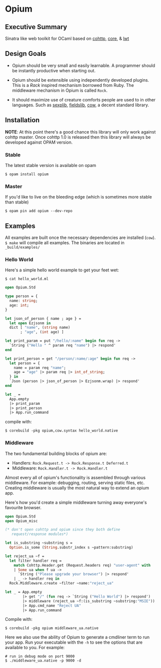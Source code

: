 Opium
=====

## Executive Summary

Sinatra like web toolkit for OCaml based on [cohttp](https://github.com/avsm/ocaml-cohttp/), [core](https://github.com/janestreet/core), & [lwt](https://github.com/ocsigen/lwt)

## Design Goals

* Opium should be very small and easily learnable. A programmer should
be instantly productive when starting out.

* Opium should be extensible using independently developed plugins. This is a
_Rack_ inspired mechanism borrowed from Ruby. The middleware mechanism in
Opium is called `Rock`.

* It should maximize use of creature comforts people are used to in
other languages. Such as [sexplib](https://github.com/janestreet/sexplib), [fieldslib](https://github.com/janestreet/fieldslib), [cow](https://github.com/mirage/ocaml-cow), a decent
standard library.

## Installation

__NOTE__: At this point there's a good chance this library will only
work against cohttp master. Once cohttp 1.0 is released then this
library will always be developed against OPAM version.

### Stable

The latest stable version is available on opam

```
$ opam install opium
```

### Master

If you'd like to live on the bleeding edge (which is sometimes more stable than
stable)

```
$ opam pin add opium --dev-repo
```

## Examples

All examples are built once the necessary dependencies are installed (`cow`).
`$ make` will compile all examples. The binaries are located in
`_build/examples/`

### Hello World

Here's a simple hello world example to get your feet wet:

`$ cat hello_world.ml`

``` ocaml
open Opium.Std

type person = {
  name: string;
  age: int;
}

let json_of_person { name ; age } =
  let open Ezjsonm in
  dict [ "name", (string name)
       ; "age", (int age) ]

let print_param = put "/hello/:name" begin fun req ->
  `String ("Hello " ^ param req "name") |> respond'
end

let print_person = get "/person/:name/:age" begin fun req ->
  let person = {
    name = param req "name";
    age = "age" |> param req |> int_of_string;
  } in
  `Json (person |> json_of_person |> Ezjsonm.wrap) |> respond'
end

let _ =
  App.empty
  |> print_param
  |> print_person
  |> App.run_command
```

compile with:
```
$ corebuild -pkg opium,cow.syntax hello_world.native
```

### Middleware

The two fundamental building blocks of opium are:

* Handlers: `Rock.Request.t -> Rock.Response.t Deferred.t`
* Middleware: `Rock.Handler.t -> Rock.Handler.t`

Almost every all of opium's functionality is assembled through various
middleware. For example: debugging, routing, serving static files,
etc. Creating middleware is usually the most natural way to extend an
opium app.

Here's how you'd create a simple middleware turning away everyone's
favourite browser.

``` ocaml
open Opium.Std
open Opium_misc

(* don't open cohttp and opium since they both define
   request/response modules*)

let is_substring ~substring s =
  Option.is_some (String.substr_index s ~pattern:substring)

let reject_ua ~f =
  let filter handler req =
    match Cohttp.Header.get (Request.headers req) "user-agent" with
    | Some ua when f ua ->
      `String ("Please upgrade your browser") |> respond'
    | _ -> handler req in
  Rock.Middleware.create ~filter ~name:"reject_ua"

let _ = App.empty
        |> get "/" (fun req -> `String ("Hello World") |> respond')
        |> middleware (reject_ua ~f:(is_substring ~substring:"MSIE"))
        |> App.cmd_name "Reject UA"
        |> App.run_command

```

Compile with:

```
$ corebuild -pkg opium middleware_ua.native
```

Here we also use the ability of Opium to generate a cmdliner term to run your
app. Run your executable with the `-h` to see the options that are available to
you. For example:

```
# run in debug mode on port 9000
$ ./middleware_ua.native -p 9000 -d
```